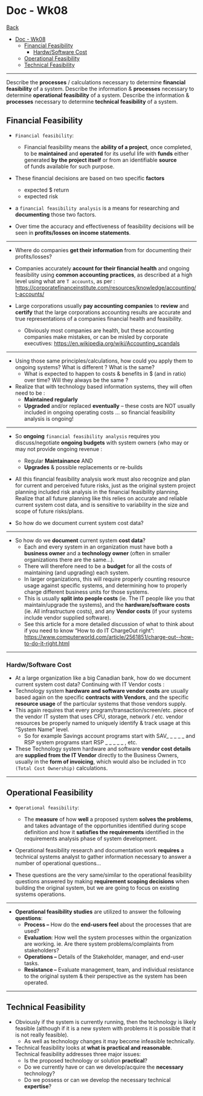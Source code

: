 # Doc - Wk08

[Back](../doc.md)

- [Doc - Wk08](#doc---wk08)
  - [Financial Feasibility](#financial-feasibility)
    - [Hardw/Software Cost](#hardwsoftware-cost)
  - [Operational Feasibility](#operational-feasibility)
  - [Technical Feasibility](#technical-feasibility)

---

Describe the **processes** / calculations necessary to determine **financial feasibility** of a system.
Describe the information & **processes** necessary to determine **operational feasibility** of a system.
Describe the information & **processes** necessary to determine **technical feasibility** of a system.

## Financial Feasibility

- `Financial feasibility`:

  - Financial feasibility means the **ability of a project**, once completed, to be **maintained** and **operated** for its useful life with **funds** either generated **by the project itself** or from an identifiable **source** of funds available for such purpose.

- These financial decisions are based on two specific **factors**
  - expected $ return
  - expected risk
- a `financial feasibility analysis` is a means for researching and **documenting** those two factors.

- Over time the accuracy and effectiveness of feasibility decisions will be seen in **profits/losses on income statements**.

---

- Where do companies **get their information** from for documenting their profits/losses?
- Companies accurately **account for their financial health** and ongoing feasibility using **common accounting practices**, as described at a high level using what are `T accounts`, as per : https://corporatefinanceinstitute.com/resources/knowledge/accounting/t-accounts/

- Large corporations usually **pay accounting companies** to **review** and **certify** that the large corporations accounting results are accurate and true representations of a companies financial health and feasibility.
  - Obviously most companies are health, but these accounting companies make mistakes, or can be misled by corporate executives: https://en.wikipedia.org/wiki/Accounting_scandals

---

- Using those same principles/calculations, how could you apply them to ongoing systems? What is different ? What is the same?
  - What is expected to happen to costs & benefits in $ (and in ratio) over time? Will they always be the same ?
- Realize that with technology based information systems, they will often need to be :
  - **Maintained regularly**
  - **Upgraded** and/or replaced **eventually** – these costs are NOT usually included in ongoing operating costs
    … so financial feasibility analysis is ongoing!

---

- So **ongoing** `financial feasibility analysis` requires you discuss/negotiate **ongoing budgets** with system owners (who may or may not provide ongoing revenue :

  - Regular **Maintainance** AND
  - **Upgrades** & possible replacements or re-builds

- All this financial feasibility analysis work must also recognize and plan for current and perceived future risks, just as the original system project planning included risk analysis in the financial feasibility planning. Realize that all future planning like this relies on accurate and reliable current system cost data, and is sensitive to variability in the size and scope of future risks/plans.
- So how do we document current system cost data?

---

- So how do we **document** current system **cost data**?
  - Each and every system in an organization must have both a **business owner** and a **technology owner** (often in smaller organizations there are the same…).
  - There will therefore need to be a **budget** for all the costs of maintaining (and upgrading) each system.
  - In larger organizations, this will require properly counting resource usage against specific systems, and determining how to properly charge different business units for those systems.
  - This is usually **split into** **people costs** (ie. The IT people like you that maintain/upgrade the systems), and the **hardware/software costs** (ie. All infrastructure costs), and any **Vendor costs** (if your systems include vendor supplied software).
  - See this article for a more detailed discussion of what to think about if you need to know “How to do IT ChargeOut right”: https://www.computerworld.com/article/2561851/charge-out--how-to-do-it-right.html

---

### Hardw/Software Cost

- At a large organization like a big Canadian bank, how do we document current system cost data? Continuing with IT Vendor costs :
- Technology system **hardware and software vendor costs** are usually based again on the specific **contracts with Vendors**, and the specific **resource usage** of the particular systems that those vendors supply.
- This again requires that every program/transaction/screen/etc. piece of the vendor IT system that uses CPU, storage, network / etc. vendor resources be properly named to uniquely identify & track usage at this “System Name” level.
  - So for example Savings account programs start with SAV\_ \_ \_ \_ _ and RSP system programs start RSP _ \_ \_ \_ \_ , etc.
- These Technology system hardware and software **vendor cost details** are **supplied from the IT Vendor** directly to the Business Owners, usually in the **form of invoicing**, which would also be included in `TCO (Total Cost Ownership)` calculations.

---

## Operational Feasibility

- `Operational feasibility`:

  - The **measure** of how **well** a proposed system **solves the problems**, and takes advantage of the opportunities identified during scope definition and how it **satisfies the requirements** identified in the requirements analysis phase of system development.

- Operational feasibility research and documentation work **requires** a technical systems analyst to gather information necessary to answer a number of operational questions…

- These questions are the very same/similar to the operational feasibility questions answered by making **requirement scoping decisions** when building the original system, but we are going to focus on existing systems operations.

---

- **Operational feasibility studies** are utilized to answer the following **questions**:
  - **Process –** How do the **end-users feel** about the processes that are used?
  - **Evaluation**: How well the system processes within the organization are working. ie. Are there system problems/complaints from stakeholders?
  - **Operations –** Details of the Stakeholder, manager, and end-user tasks.
  - **Resistance –** Evaluate management, team, and individual resistance to the original system & their perspective as the system has been operated.

---

## Technical Feasibility

- Obviously if the system is currently running, then the technology is likely feasible (although if it is a new system with problems it is possible that it is not really feasible).
  - As well as technology changes it may become infeasible technically.
- Technical feasibility looks at **what is practical and reasonable**. Technical feasibility addresses three major issues:
  - Is the proposed technology or solution **practical**?
  - Do we currently have or can we develop/acquire the **necessary** technology?
  - Do we possess or can we develop the necessary technical **expertise**?
